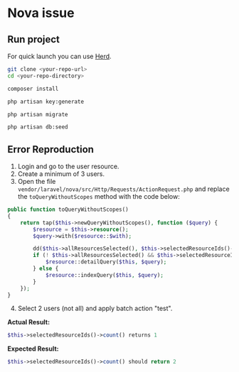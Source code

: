 # Nova issue

## Run project

For quick launch you can use [Herd](https://herd.laravel.com/).


```bash
git clone <your-repo-url>
cd <your-repo-directory>

composer install

php artisan key:generate

php artisan migrate

php artisan db:seed
```

## Error Reproduction
1. Login and go to the user resource.
2. Create a minimum of 3 users.
3. Open the file `vendor/laravel/nova/src/Http/Requests/ActionRequest.php` and replace the `toQueryWithoutScopes` method with the code below:

```php
public function toQueryWithoutScopes()
{
    return tap($this->newQueryWithoutScopes(), function ($query) {
        $resource = $this->resource();
        $query->with($resource::$with);

        dd($this->allResourcesSelected(), $this->selectedResourceIds()->count(), $this->selectedResourceIds());
        if (! $this->allResourcesSelected() && $this->selectedResourceIds()->count() === 1) {
            $resource::detailQuery($this, $query);
        } else {
            $resource::indexQuery($this, $query);
        }
    });
}
```

4. Select 2 users (not all) and apply batch action "test".

**Actual Result:**
```php
$this->selectedResourceIds()->count() returns 1
```

**Expected Result:**
```php
$this->selectedResourceIds()->count() should return 2
```
